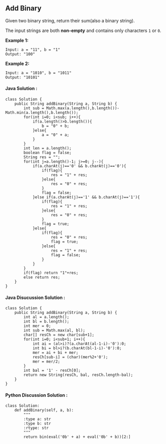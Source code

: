 ## Add Binary

Given two binary string, return their sum(also a binary string).

The input strings are both **non-empty** and contains only characters `1` or `0`.

**Example 1:**
	
	Input: a = "11", b = "1"
	Output: "100"

**Example 2:**

	Input: a = "1010", b = "1011"
	Output: "10101"

#### Java Solution :

	class Solution {
	    public String addBinary(String a, String b) {
	        int sub = Math.max(a.length(),b.length())-Math.min(a.length(),b.length());
	        for(int i=0; i<sub; i++){
	            if(a.length()>b.length()){
	                b = "0" + b;
	            }else{
	                a = "0" + a;
	            }
	        }
	        int len = a.length();
	        boolean flag = false;
	        String res = "";
	        for(int j=a.length()-1; j>=0; j--){
	            if(a.charAt(j)=='0' && b.charAt(j)=='0'){
	                if(flag){
	                    res = "1" + res;
	                }else{
	                    res = "0" + res;
	                }
	                flag = false;
	            }else if(a.charAt(j)=='1' && b.charAt(j)=='1'){
	                if(flag){
	                    res = "1" + res;
	                }else{
	                    res = "0" + res;
	                }
	                flag = true;
	            }else{
	                if(flag){
	                    res = "0" + res;
	                    flag = true;
	                }else{
	                    res = "1" + res;
	                    flag = false;
	                }
	            }
	        }
	        if(flag) return "1"+res;
	        else return res;
	    }
	}

#### Java Disucussion Solution :

	class Solution {
	    public String addBinary(String a, String b) {
	        int al = a.length();
	        int bl = b.length();
	        int mer = 0;
	        int sub = Math.max(al, bl);
	        char[] resCh = new char[sub+1];
	        for(int i=0; i<sub+1; i++){
	            int ai = (al>i)?(a.charAt(al-1-i)-'0'):0;
	            int bi = bl>i?(b.charAt(bl-1-i)-'0'):0;
	            mer = ai + bi + mer;
	            resCh[sub-i] = (char)(mer%2+'0');
	            mer = mer/2;
	        }
	        int bal = '1' - resCh[0];
	        return new String(resCh, bal, resCh.length-bal);
	    }
	}

#### Python Discussion Solution :

	class Solution:
	    def addBinary(self, a, b):
	        """
	        :type a: str
	        :type b: str
	        :rtype: str
	        """
	        return bin(eval('0b' + a) + eval('0b' + b))[2:]